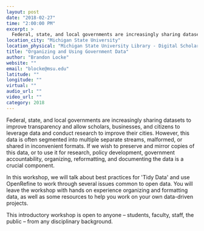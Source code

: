 ```yaml
---
layout: post
date: "2018-02-27"
time: "2:00:00 PM"
excerpt: >
  Federal, state, and local governments are increasingly sharing datasets to improve transparency and allow scholars, businesses, and citizens...
location_city: "Michigan State University"
location_physical: "Michigan State University Library - Digital Scholarship Lab (2W)"
title: "Organizing and Using Government Data"
author: "Brandon Locke"
website: ""
email: "blocke@msu.edu"
latitude: ""
longitude: ""
virtual: ""
audio_url: ""
video_url: ""
category: 2018
---
```


Federal, state, and local governments are increasingly sharing datasets to improve transparency and allow scholars, businesses, and citizens to leverage data and conduct research to improve their cities. However, this data is often segmented into multiple separate streams, malformed, or shared in inconvenient formats. If we wish to preserve and mirror copies of this data, or to use it for research, policy development, government accountability, organizing, reformatting, and documenting the data is a crucial component.     

In this workshop, we will talk about best practices for 'Tidy Data' and use OpenRefine to work through several issues common to open data. You will leave the workshop with hands on experience organizing and formatting data, as well as some resources to help you work on your own data-driven projects.     

This introductory workshop is open to anyone – students, faculty, staff, the public – from any disciplinary background.
